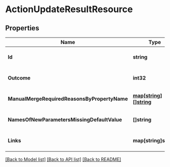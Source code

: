 # ActionUpdateResultResource

## Properties
Name | Type | Description | Notes
------------ | ------------- | ------------- | -------------
**Id** | **string** |  | [optional] [default to null]
**Outcome** | **int32** |  | [optional] [default to null]
**ManualMergeRequiredReasonsByPropertyName** | [**map[string][]string**](array.md) |  | [optional] [default to null]
**NamesOfNewParametersMissingDefaultValue** | **[]string** |  | [optional] [default to null]
**Links** | **map[string]string** |  | [optional] [default to null]

[[Back to Model list]](../README.md#documentation-for-models) [[Back to API list]](../README.md#documentation-for-api-endpoints) [[Back to README]](../README.md)


